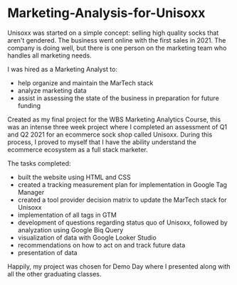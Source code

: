 # Marketing-Analysis-for-Unisoxx

Unisoxx was started on a simple concept: selling high quality socks that aren't gendered. 
The business went online with the first sales in 2021. The company is doing well, but there is one person on the marketing team who handles all marketing needs.

I was hired as a Marketing Analyst to: 
- help organize and maintain the MarTech stack
- analyze marketing data 
- assist in assessing the state of the business in preparation for future funding


Created as my final project for the WBS Marketing Analytics Course, this was an intense three week project where I completed an assessment of Q1 and Q2 2021 for an ecommerce sock shop called Unisoxx. During this process, I proved to myself that I have the ability understand the ecommerce ecosystem as a full stack marketer.

The tasks completed:
- built the website using HTML and CSS
- created a tracking measurement plan for implementation in Google Tag Manager
- created a tool provider decision matrix to update the MarTech stack for Unisoxx
- implementation of all tags in GTM
- development of questions regarding status quo of Unisoxx, followed by analyzation using Google Biq Query
- visualization of data with Google Looker Studio
- recommendations on how to act on and track future data 
- presentation of data


Happily, my project was chosen for Demo Day where I presented along with all the other graduating classes.
